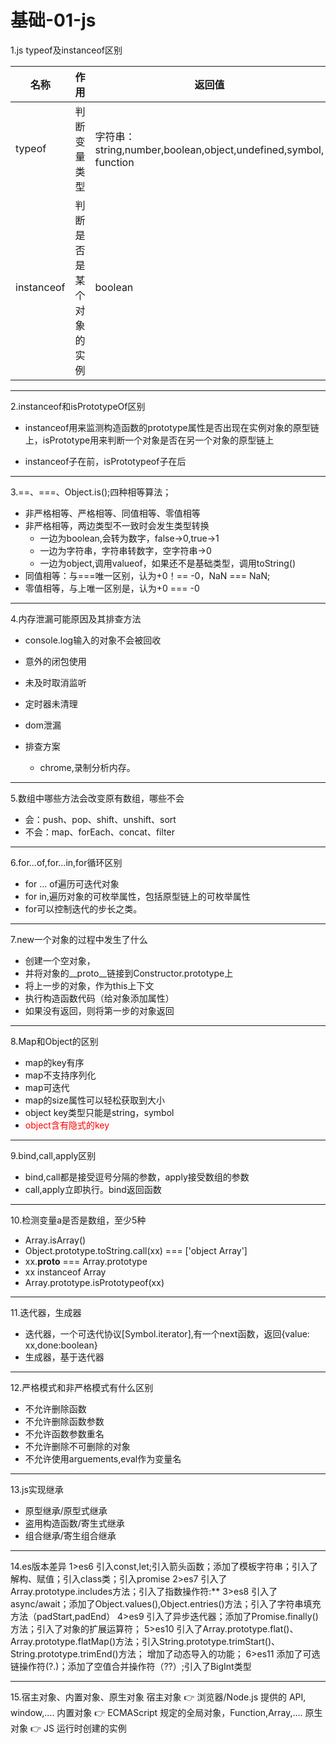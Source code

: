 
# 基础-01-js

1.js typeof及instanceof区别

| 名称 | 作用 | 返回值 | 原理 |
| --- | --- | --- | --- |
| typeof | 判断变量类型 | 字符串：string,number,boolean,object,undefined,symbol, function | 二进制前三位 |
| instanceof | 判断是否是某个对象的实例 | boolean | 用来检测构造函数的prototype属性是否出现在实例对象的原型链上 |

***

2.instanceof和isPrototypeOf区别

- instanceof用来监测构造函数的prototype属性是否出现在实例对象的原型链上，isPrototype用来判断一个对象是否在另一个对象的原型链上

- instanceof子在前，isPrototypeof子在后

***

3.==、===、Object.is();四种相等算法；

- 非严格相等、严格相等、同值相等、零值相等
- 非严格相等，两边类型不一致时会发生类型转换
  - 一边为boolean,会转为数字，false->0,true->1
  - 一边为字符串，字符串转数字，空字符串->0
  - 一边为object,调用valueof，如果还不是基础类型，调用toString()
- 同值相等：与===唯一区别，认为+0！== -0，NaN === NaN;
- 零值相等，与上唯一区别是，认为+0 === -0

***

4.内存泄漏可能原因及其排查方法

- console.log输入的对象不会被回收
- 意外的闭包使用
- 未及时取消监听
- 定时器未清理
- dom泄漏

- 排查方案
  - chrome,录制分析内存。

***

5.数组中哪些方法会改变原有数组，哪些不会

- 会：push、pop、shift、unshift、sort
- 不会：map、forEach、concat、filter

***

6.for...of,for...in,for循环区别

- for ... of遍历可迭代对象
- for in,遍历对象的可枚举属性，包括原型链上的可枚举属性
- for可以控制迭代的步长之类。

***

7.new一个对象的过程中发生了什么

- 创建一个空对象，
- 并将对象的__proto__链接到Constructor.prototype上
- 将上一步的对象，作为this上下文
- 执行构造函数代码（给对象添加属性）
- 如果没有返回，则将第一步的对象返回

***

8.Map和Object的区别

- map的key有序
- map不支持序列化
- map可迭代
- map的size属性可以轻松获取到大小
- object key类型只能是string，symbol
- <font color="red">object含有隐式的key</font>

***

9.bind,call,apply区别

- bind,call都是接受逗号分隔的参数，apply接受数组的参数
- call,apply立即执行。bind返回函数

***

10.检测变量a是否是数组，至少5种

- Array.isArray()
- Object.prototype.toString.call(xx) === ['object Array']
- xx.__proto__ === Array.prototype
- xx instanceof Array
- Array.prototype.isPrototypeof(xx)

***

11.迭代器，生成器

- 迭代器，一个可迭代协议[Symbol.iterator],有一个next函数，返回{value: xx,done:boolean}
- 生成器，基于迭代器

***

12.严格模式和非严格模式有什么区别

- 不允许删除函数
- 不允许删除函数参数
- 不允许函数参数重名
- 不允许删除不可删除的对象
- 不允许使用arguements,eval作为变量名

***

13.js实现继承

- 原型继承/原型式继承
- 盗用构造函数/寄生式继承
- 组合继承/寄生组合继承

***

14.es版本差异
1>es6
    引入const,let;引入箭头函数；添加了模板字符串；引入了解构、赋值；引入class类；引入promise
2>es7
    引入了Array.prototype.includes方法；引入了指数操作符:**
3>es8
    引入了async/await；添加了Object.values(),Object.entries()方法；引入了字符串填充方法（padStart,padEnd）
4>es9
    引入了异步迭代器；添加了Promise.finally()方法；引入了对象的扩展运算符；
5>es10
    引入了Array.prototype.flat()、Array.prototype.flatMap()方法；引入String.prototype.trimStart()、String.prototype.trimEnd()方法；
    增加了动态导入的功能；
6>es11
    添加了可选链操作符(?.)；添加了空值合并操作符（??）;引入了BigInt类型

***

15.宿主对象、内置对象、原生对象
宿主对象 👉 浏览器/Node.js 提供的 API, window,....
内置对象 👉 ECMAScript 规定的全局对象，Function,Array,....
原生对象 👉 JS 运行时创建的实例
